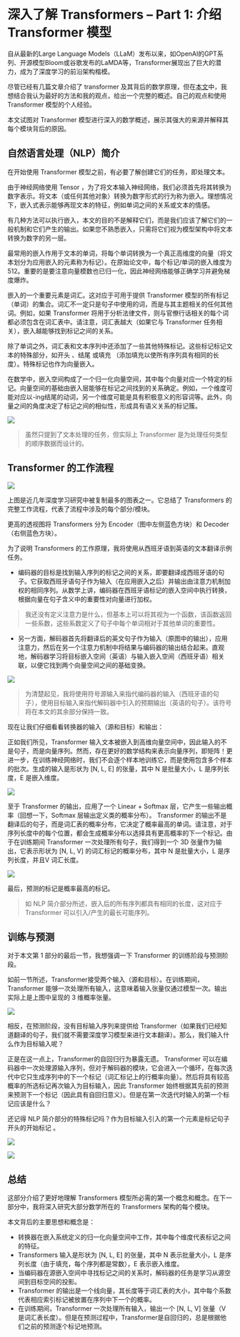 # 深入了解 Transformers –  Part 1: 介绍 Transformer 模型



自从最新的Large Language Models（LLaM）发布以来，如OpenAI的GPT系列、开源模型Bloom或谷歌发布的LaMDA等，Transformer展现出了巨大的潜力，成为了深度学习的前沿架构楷模。

尽管已经有几篇文章介绍了 transformer 及其背后的数学原理，但在[本文](https://towardsdatascience.com/transformers-in-depth-part-1-introduction-to-transformer-models-in-5-minutes-ad25da6d3cca "Source")中，我想结合我认为最好的方法和我的观点，给出一个完整的概述。自己的观点和使用 Transformer 模型的个人经验。

本文试图对 Transformer 模型进行深入的数学概述，展示其强大的来源并解释其每个模块背后的原因。



## 自然语言处理（NLP）简介

在开始使用 Transformer 模型之前，有必要了解创建它们的任务，即处理文本。

由于神经网络使用 Tensor ，为了将文本输入神经网络，我们必须首先将其转换为数字表示。将文本（或任何其他对象）转换为数字形式的行为称为嵌入。理想情况下，嵌入式表示能够再现文本的特征，例如单词之间的关系或文本的情感。

有几种方法可以执行嵌入，本文的目的不是解释它们，而是我们应该了解它们的一般机制和它们产生的输出。如果您不熟悉嵌入，只需将它们视为模型架构中将文本转换为数字的另一层。

最常用的嵌入作用于文本的单词，将每个单词转换为一个真正高维度的向量（将文本划分为应用嵌入的元素称为标记）。在原始论文中，每个标记/单词的嵌入维度为 512。重要的是要注意向量模数也已归一化，因此神经网络能够正确学习并避免梯度爆炸。

嵌入的一个重要元素是词汇。这对应于可用于提供 Transformer 模型的所有标记（单词）的集合。词汇不一定只是句子中使用的词，而是与其主题相关的任何其他词。例如，如果 Transformer 将用于分析法律文件，则与官僚行话相关的每个词都必须包含在词汇表中。请注意，词汇表越大（如果它与 Transformer 任务相关），嵌入越能够找到标记之间的关系。

除了单词之外，词汇表和文本序列中还添加了一些其他特殊标记。这些标记标记文本的特殊部分，如开头 <START>、结尾 <END> 或填充 <PAD>（添加填充以使所有序列具有相同的长度）。特殊标记也作为向量嵌入。

在数学中，嵌入空间构成了一个归一化向量空间，其中每个向量对应一个特定的标记。向量空间的基础由嵌入层能够在标记之间找到的关系确定。例如，一个维度可能对应以-ing结尾的动词，另一个维度可能是具有积极意义的形容词等。此外，向量之间的角度决定了标记之间的相似性，形成具有语义关系的标记簇。

![](https://s2.loli.net/2023/04/01/rXI6pCNu95SzmWT.png)



> 虽然只提到了文本处理的任务，但实际上 Transformer 是为处理任何类型的顺序数据而设计的。



## Transformer 的工作流程

![](https://s2.loli.net/2023/04/01/DJQwy36Luaj7cH1.png)



上图是近几年深度学习研究中被复制最多的图表之一。它总结了 Transformers 的完整工作流程，代表了流程中涉及的每个部分/模块。

更高的透视图将 Transformers 分为 Encoder（图中左侧蓝色方块）和 Decoder（右侧蓝色方块）。

为了说明 Transformers 的工作原理，我将使用从西班牙语到英语的文本翻译示例任务。

- 编码器的目标是找到输入序列的标记之间的关系，即要翻译成西班牙语的句子。它获取西班牙语句子作为输入（在应用嵌入之后）并输出由注意力机制加权的相同序列。从数学上讲，编码器在西班牙语标记的嵌入空间中执行转换，根据向量在句子含义中的重要性对向量进行加权。

> 我还没有定义注意力是什么，但基本上可以将其视为一个函数，该函数返回一些系数，这些系数定义了句子中每个单词相对于其他单词的重要性。

- 另一方面，解码器首先将翻译后的英文句子作为输入（原图中的输出），应用注意力，然后在另一个注意力机制中将结果与编码器的输出结合起来。直观地，解码器学习将目标嵌入空间（英语）与输入嵌入空间（西班牙语）相关联，以便它找到两个向量空间之间的基础变换。

![](https://s2.loli.net/2023/04/01/NwH7vDxKoYdfZ6T.png)



> 为清楚起见，我将使用符号源输入来指代编码器的输入（西班牙语的句子），使用目标输入来指代解码器中引入的预期输出（英语的句子）。该符号将在本文的其余部分保持一致。

现在让我们仔细看看转换器的输入（源和目标）和输出：

正如我们所见，Transformer 输入文本被嵌入到高维向量空间中，因此输入的不是句子，而是向量序列。然而，存在更好的数学结构来表示向量序列，即矩阵！更进一步，在训练神经网络时，我们不会逐个样本地训练它，而是使用包含多个样本的批次。生成的输入是形状为 [N, L, E] 的张量，其中 N 是批量大小，L 是序列长度，E 是嵌入维度。

![](https://s2.loli.net/2023/04/01/eqjG8LuxSvhoU2R.png)



至于 Transformer 的输出，应用了一个 Linear + Softmax 层，它产生一些输出概率（回想一下，Softmax 层输出定义类的概率分布）。 Transformer 的输出不是翻译后的句子，而是词汇表的概率分布，它决定了概率最高的单词。请注意，对于序列长度中的每个位置，都会生成概率分布以选择具有更高概率的下一个标记。由于在训练期间 Transformer 一次处理所有句子，我们得到一个 3D 张量作为输出，它表示形状为 [N, L, V] 的词汇标记的概率分布，其中 N 是批量大小，L 是序列长度，并且V 词汇长度。

![](https://s2.loli.net/2023/04/01/IJd85PNRuUZcvCY.png)



最后，预测的标记是概率最高的标记。

> 如 NLP 简介部分所述，嵌入后的所有序列都具有相同的长度，这对应于 Transformer 可以引入/产生的最长可能序列。



## 训练与预测

对于本文第 1 部分的最后一节，我想强调一下 Transformer 的训练阶段与预测阶段。

如前一节所述，Transformer接受两个输入（源和目标）。在训练期间，Transformer 能够一次处理所有输入，这意味着输入张量仅通过模型一次。输出实际上是上图中呈现的 3 维概率张量。

![](https://s2.loli.net/2023/04/01/pMokdUhVXmb5l9Q.png)



相反，在预测阶段，没有目标输入序列来提供给 Transformer（如果我们已经知道翻译的句子，我们就不需要深度学习模型来进行文本翻译）。那么，我们输入什么作为目标输入呢？

正是在这一点上，Transformer的自回归行为暴露无遗。 Transformer 可以在编码器中一次处理源输入序列，但对于解码器的模块，它会进入一个循环，在每次迭代中它只生成序列中的下一个标记（词汇标记上的行概率向量）。然后将具有较高概率的所选标记再次输入为目标输入，因此 Transformer 始终根据其先前的预测来预测下一个标记（因此具有自回归意义）。但是在第一次迭代时输入的第一个标记应该是什么？

还记得 NLP 简介部分的特殊标记吗？作为目标输入引入的第一个元素是标记句子开头的开始标记 <START>。

![](https://s2.loli.net/2023/04/01/LTrWsXNvIh9AoFd.png)



![](https://s2.loli.net/2023/04/01/unMKDSZGV5vrize.png)



## 总结

这部分介绍了更好地理解 Transformers 模型所必需的第一个概念和概念。在下一部分中，我将深入研究大部分数学所在的 Transformers 架构的每个模块。

本文背后的主要思想和概念是：

- 转换器在嵌入系统定义的归一化向量空间中工作，其中每个维度代表标记之间的特征。
- Transformers 输入是形状为 [N, L, E] 的张量，其中 N 表示批量大小，L 是序列长度（由于填充，每个序列都是常数），E 表示嵌入维度。
- 当编码器在源嵌入空间中寻找标记之间的关系时，解码器的任务是学习从源空间到目标空间的投影。
- Transformer 的输出是一个线向量，其长度等于词汇表的大小，其中每个系数代表相应索引标记被放置在序列中下一个的概率。
- 在训练期间，Transformer 一次处理所有输入，输出一个 [N, L, V] 张量（V 是词汇表长度）。但是在预测过程中，Transformer是自回归的，总是根据他们之前的预测逐个标记地预测。

